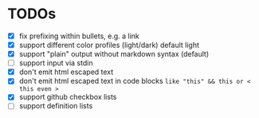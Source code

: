 # TODOs

* [x] fix prefixing within bullets, e.g. a link
* [x] support different color profiles (light/dark) default light
* [x] support "plain" output without markdown syntax (default)
* [ ] support input via stdin
* [x] don't emit html escaped text
* [x] don't emit html escaped text in code blocks `like "this" && this or < this even > `
* [x] support github checkbox lists
* [ ] support definition lists
